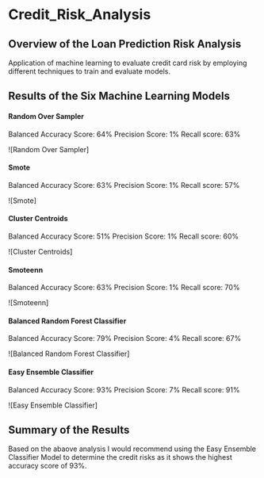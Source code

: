 # Credit_Risk_Analysis

## Overview of the Loan Prediction Risk Analysis
Application of machine learning to evaluate credit card risk by employing different techniques to train and evaluate models.

## Results of the Six Machine Learning Models

#### Random Over Sampler

Balanced Accuracy Score: 64%
Precision Score: 1%
Recall score: 63%

![Random Over Sampler]

#### Smote

Balanced Accuracy Score: 63%
Precision Score: 1%
Recall score: 57%

![Smote]

#### Cluster Centroids

Balanced Accuracy Score: 51%
Precision Score: 1%
Recall score: 60%

![Cluster Centroids]

#### Smoteenn

Balanced Accuracy Score: 63%
Precision Score: 1%
Recall score: 70%

![Smoteenn]

#### Balanced Random Forest Classifier

Balanced Accuracy Score: 79%
Precision Score: 4%
Recall score: 67%

![Balanced Random Forest Classifier]


#### Easy Ensemble Classifier

Balanced Accuracy Score: 93%
Precision Score: 7%
Recall score: 91%

![Easy Ensemble Classifier]

## Summary of the Results

Based on the abaove analysis I would recommend using the Easy Ensemble Classifier Model to determine the credit risks as it shows the  highest accuracy score of 93%.


